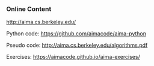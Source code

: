### Online Content
http://aima.cs.berkeley.edu/

Python code:
https://github.com/aimacode/aima-python

Pseudo code:
http://aima.cs.berkeley.edu/algorithms.pdf

Exercises:
https://aimacode.github.io/aima-exercises/
